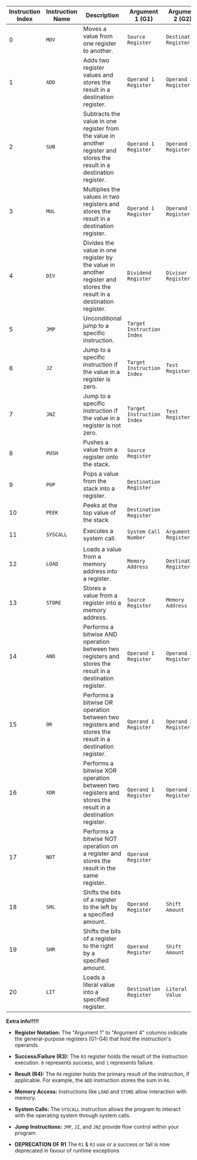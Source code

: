 | Instruction Index | Instruction Name | Description                                                                                                             | Argument 1 (G1)            | Argument 2 (G2)        | Argument 3 (G3)       | Argument 4 (G4)       | Result (R4)               |
|-------------------|------------------|-------------------------------------------------------------------------------------------------------------------------|----------------------------|------------------------|-----------------------|-----------------------|---------------------------|
| 0                 | `MOV`            | Moves a value from one register to another.                                                                             | `Source Register`          | `Destination Register` |                       |                       |                           |
| 1                 | `ADD`            | Adds two register values and stores the result in a destination register.                                               | `Operand 1 Register`       | `Operand 2 Register`   |                       |                       | `Sum`                     |
| 2                 | `SUB`            | Subtracts the value in one register from the value in another register and stores the result in a destination register. | `Operand 1 Register`       | `Operand 2 Register`   |                       |                       | `Difference`              |
| 3                 | `MUL`            | Multiplies the values in two registers and stores the result in a destination register.                                 | `Operand 1 Register`       | `Operand 2 Register`   |                       |                       | `Product`                 |
| 4                 | `DIV`            | Divides the value in one register by the value in another register and stores the result in a destination register.     | `Dividend Register`        | `Divisor Register`     |                       |                       | `Quotient`                |
| 5                 | `JMP`            | Unconditional jump to a specific instruction.                                                                           | `Target Instruction Index` |                        |                       |                       |                           |
| 6                 | `JZ`             | Jump to a specific instruction if the value in a register is zero.                                                      | `Target Instruction Index` | `Test Register`        |                       |                       |                           |
| 7                 | `JNZ`            | Jump to a specific instruction if the value in a register is not zero.                                                  | `Target Instruction Index` | `Test Register`        |                       |                       |                           |
| 8                 | `PUSH`           | Pushes a value from a register onto the stack.                                                                          | `Source Register`          |                        |                       |                       |                           |
| 9                 | `POP`            | Pops a value from the stack into a register.                                                                            | `Destination Register`     |                        |                       |                       |                           |
| 10                | `PEEK`           | Peeks at the top value of the stack                                                                                     | `Destination Register`     |                        |                       |                       |                           |
| 11                | `SYSCALL`        | Executes a system call.                                                                                                 | `System Call Number`       | `Argument 1 Register`  | `Argument 2 Register` | `Argument 3 Register` | `Result of system call`   |
| 12                | `LOAD`           | Loads a value from a memory address into a register.                                                                    | `Memory Address`           | `Destination Register` |                       |                       |                           |
| 13                | `STORE`          | Stores a value from a register into a memory address.                                                                   | `Source Register`          | `Memory Address`       |                       |                       |                           |
| 14                | `AND`            | Performs a bitwise AND operation between two registers and stores the result in a destination register.                 | `Operand 1 Register`       | `Operand 2 Register`   |                       |                       | `Result of AND operation` |
| 15                | `OR`             | Performs a bitwise OR operation between two registers and stores the result in a destination register.                  | `Operand 1 Register`       | `Operand 2 Register`   |                       |                       | `Result of OR operation`  |
| 16                | `XOR`            | Performs a bitwise XOR operation between two registers and stores the result in a destination register.                 | `Operand 1 Register`       | `Operand 2 Register`   |                       |                       | `Result of XOR operation` |
| 17                | `NOT`            | Performs a bitwise NOT operation on a register and stores the result in the same register.                              | `Operand Register`         |                        |                       |                       | `Result of NOT operation` |
| 18                | `SHL`            | Shifts the bits of a register to the left by a specified amount.                                                        | `Operand Register`         | `Shift Amount`         |                       |                       | `Result of Left Shift`    |
| 19                | `SHR`            | Shifts the bits of a register to the right by a specified amount.                                                       | `Operand Register`         | `Shift Amount`         |                       |                       | `Result of Right Shift`   |
| 20                | `LIT`            | Loads a literal value into a specified register.                                                                        | `Destination Register`     | `Literal Value`        |                       |                       |                           |

**Extra info!!!!!**

* **Register Notation:**  The "Argument 1" to "Argument 4" columns indicate the general-purpose registers (G1-G4) that
  hold the instruction's operands.
* **Success/Failure (R3):**  The `R3` register holds the result of the instruction execution. `0` represents success,
  and `1` represents failure.
* **Result (R4):** The `R4` register holds the primary result of the instruction, if applicable. For example, the `ADD`
  instruction stores the sum in `R4`.
* **Memory Access:** Instructions like `LOAD` and `STORE` allow interaction with memory.
* **System Calls:** The `SYSCALL` instruction allows the program to interact with the operating system through system
  calls.
* **Jump Instructions:** `JMP`, `JZ`, and `JNZ` provide flow control within your program.

* **DEPRECATION OF R1** The `R1` & `R3` use or a success or fail is now deprecated in favour of runtime exceptions